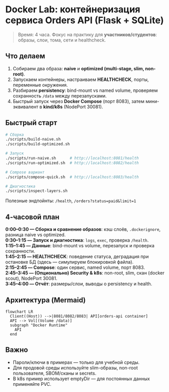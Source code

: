 # Docker Lab: контейнеризация сервиса Orders API (Flask + SQLite)

> Время: 4 часа. Фокус на практику для **участников/студентов**: образы, слои, тома, сети и healthcheck.

## Что делаем
1. Собираем два образа: **naive** и **optimized (multi-stage, slim, non-root)**.
2. Запускаем контейнеры, настраиваем **HEALTHCHECK**, порты, переменные окружения.
3. Разбираем **persistency**: bind-mount vs named volume, проверяем сохранность `/data` между перезапусками.
4. Быстрый запуск через **Docker Compose** (порт 8083), затем мини-эквивалент в **kind/k8s** (NodePort 30081).

## Быстрый старт
```bash
# Сборка
./scripts/build-naive.sh
./scripts/build-optimized.sh

# Запуск
./scripts/run-naive.sh      # http://localhost:8081/health
./scripts/run-optimized.sh  # http://localhost:8082/health

# Compose вариант
./scripts/compose-quick.sh  # http://localhost:8083/health

# Диагностика
./scripts/inspect-layers.sh
```
Полезные эндпойнты: `/health`, `/orders?status=paid&limit=1`

## 4-часовой план
**0:00–0:30 — Сборка и сравнение образов**: кэш слоёв, `.dockerignore`, разница naive vs optimized.  
**0:30–1:15 — Запуск и диагностика**: `logs`, `exec`, проверка `/health`.  
**1:15–1:45 — Данные**: bind-mount vs volume, перезапуск и проверка сохранности.  
**1:45–2:15 — HEALTHCHECK**: поведение статуса, деградация при остановке БД (здесь — симулируем блокировкой файла).  
**2:15–2:45 — Compose**: один сервис, named volume, порт 8083.  
**2:45–3:45 — (Опционально) Security & k8s**: non-root, slim, скан (docker scout), NodePort 30081.  
**3:45–4:00 — Отчёт**: размеры/слои, выводы о persistency и health.

## Архитектура (Mermaid)
```mermaid
flowchart LR
  Client((Host)) -->|8081/8082/8083| API[orders-api container]
  API --> Vol[(Volume /data)]
  subgraph "Docker Runtime"
    API
  end
```

## Важно
- Пароли/ключи в примерах — только для учебной среды.  
- Для продовой среды используйте slim-образы, non-root пользователя, SBOM/сканы и secrets.  
- В k8s пример использует emptyDir — для постоянных данных применяйте PVC.
